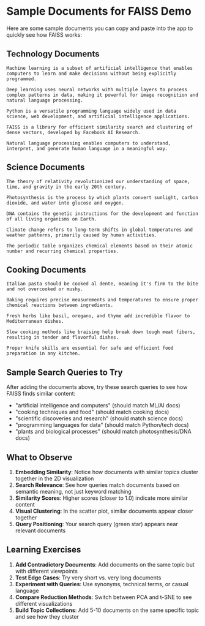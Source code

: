 # Sample Documents for FAISS Demo

Here are some sample documents you can copy and paste into the app to quickly see how FAISS works:

## Technology Documents
```
Machine learning is a subset of artificial intelligence that enables computers to learn and make decisions without being explicitly programmed.

Deep learning uses neural networks with multiple layers to process complex patterns in data, making it powerful for image recognition and natural language processing.

Python is a versatile programming language widely used in data science, web development, and artificial intelligence applications.

FAISS is a library for efficient similarity search and clustering of dense vectors, developed by Facebook AI Research.

Natural language processing enables computers to understand, interpret, and generate human language in a meaningful way.
```

## Science Documents
```
The theory of relativity revolutionized our understanding of space, time, and gravity in the early 20th century.

Photosynthesis is the process by which plants convert sunlight, carbon dioxide, and water into glucose and oxygen.

DNA contains the genetic instructions for the development and function of all living organisms on Earth.

Climate change refers to long-term shifts in global temperatures and weather patterns, primarily caused by human activities.

The periodic table organizes chemical elements based on their atomic number and recurring chemical properties.
```

## Cooking Documents
```
Italian pasta should be cooked al dente, meaning it's firm to the bite and not overcooked or mushy.

Baking requires precise measurements and temperatures to ensure proper chemical reactions between ingredients.

Fresh herbs like basil, oregano, and thyme add incredible flavor to Mediterranean dishes.

Slow cooking methods like braising help break down tough meat fibers, resulting in tender and flavorful dishes.

Proper knife skills are essential for safe and efficient food preparation in any kitchen.
```

## Sample Search Queries to Try

After adding the documents above, try these search queries to see how FAISS finds similar content:

- "artificial intelligence and computers" (should match ML/AI docs)
- "cooking techniques and food" (should match cooking docs)
- "scientific discoveries and research" (should match science docs)
- "programming languages for data" (should match Python/tech docs)
- "plants and biological processes" (should match photosynthesis/DNA docs)

## What to Observe

1. **Embedding Similarity**: Notice how documents with similar topics cluster together in the 2D visualization
2. **Search Relevance**: See how queries match documents based on semantic meaning, not just keyword matching
3. **Similarity Scores**: Higher scores (closer to 1.0) indicate more similar content
4. **Visual Clustering**: In the scatter plot, similar documents appear closer together
5. **Query Positioning**: Your search query (green star) appears near relevant documents

## Learning Exercises

1. **Add Contradictory Documents**: Add documents on the same topic but with different viewpoints
2. **Test Edge Cases**: Try very short vs. very long documents
3. **Experiment with Queries**: Use synonyms, technical terms, or casual language
4. **Compare Reduction Methods**: Switch between PCA and t-SNE to see different visualizations
5. **Build Topic Collections**: Add 5-10 documents on the same specific topic and see how they cluster
